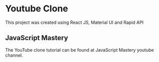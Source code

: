 # Youtube Clone

This project was created using React JS, Material UI and Rapid API

## JavaScript Mastery

The YouTube clone tutorial can be found at JavaScript Mastery youtube channel. 

